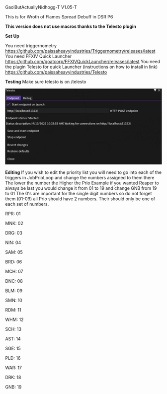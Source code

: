 GaolButActuallyNidhogg-T V1.05-T

This is for Wroth of Flames Spread Debuff in DSR P6

**This version does not use macros thanks to the Telesto plugin**

**Set Up**

You need triggernometry https://github.com/paissaheavyindustries/Triggernometry/releases/latest
You need FFXIV Quick Launcher https://github.com/goatcorp/FFXIVQuickLauncher/releases/latest
You need the plugin Telesto for quick Launcher (instructions on how to install in link) https://github.com/paissaheavyindustries/Telesto

 
**Testing**
Make sure telesto is on /telesto 

![alt text](https://github.com/KingPendragoon/JobPrioGaolTelesto/blob/main/Telesto.png?raw=true)



**Editing**
If you wish to edit the priority list you will need to go into each of the triggers in 
JobPrioLoop and change the numbers assigned to them there The lower the number the Higher the Prio
Example if you wanted Reaper to always be last you would change it from 01 to 19 and change GNB from 19 to 01
The 0's are important for the single digit numbers so do not forget them (01-09) all Prio should have 2 numbers.
Their should only be one of each set of numbers. 

RPR: 01
  
MNK: 02

DRG: 03
 
NIN: 04 
 
SAM: 05 

BRD: 06
 
MCH: 07 
 
DNC: 08 
 
BLM: 09 
 
SMN: 10 
 
RDM: 11 
 
WHM: 12 
 
SCH: 13 
 
AST: 14

SGE: 15

PLD: 16 
 
WAR: 17 
 
DRK: 18 
 
GNB: 19  
